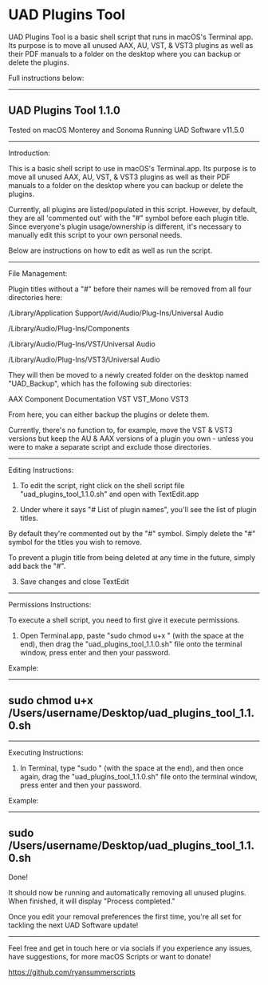 # UAD Plugins Tool
UAD Plugins Tool is a basic shell script that runs in macOS's Terminal app.
Its purpose is to move all unused AAX, AU, VST, & VST3 plugins as well as their PDF manuals to a folder on the desktop where you can backup or delete the plugins.


Full instructions below:


----------------------
UAD Plugins Tool 1.1.0
----------------------

Tested on macOS Monterey and Sonoma
Running UAD Software v11.5.0

------------------------------------------

Introduction:

This is a basic shell script to use in macOS's Terminal.app.
Its purpose is to move all unused AAX, AU, VST, & VST3 plugins as well as their PDF manuals to a folder on the desktop where you can backup or delete the plugins.

Currently, all plugins are listed/populated in this script. However, by default, they are all 'commented out' with the "#" symbol before each plugin title. 
Since everyone's plugin usage/ownership is different, it's necessary to manually edit this script to your own personal needs.

Below are instructions on how to edit as well as run the script.

------------------------------------------

File Management:

Plugin titles without a "#" before their names will be removed from all four directories here:

/Library/Application Support/Avid/Audio/Plug-Ins/Universal Audio

/Library/Audio/Plug-Ins/Components

/Library/Audio/Plug-Ins/VST/Universal Audio

/Library/Audio/Plug-Ins/VST3/Universal Audio


They will then be moved to a newly created folder on the desktop named "UAD_Backup", which has the following sub directories:

AAX
Component
Documentation
VST
VST_Mono
VST3

From here, you can either backup the plugins or delete them.

Currently, there's no function to, for example, move the VST & VST3 versions but keep the AU & AAX versions of a plugin you own - unless you were to make a separate script and exclude those directories.

------------------------------------------

Editing Instructions:

1. To edit the script, right click on the shell script file "uad_plugins_tool_1.1.0.sh" and open with TextEdit.app

2. Under where it says "# List of plugin names", you'll see the list of plugin titles. 

By default they're commented out by the "#" symbol. Simply delete the "#" symbol for the titles you wish to remove. 

To prevent a plugin title from being deleted at any time in the future, simply add back the "#".

3. Save changes and close TextEdit

------------------------------------------

Permissions Instructions:


To execute a shell script, you need to first give it execute permissions.

1. Open Terminal.app, paste "sudo chmod u+x " (with the space at the end), then drag the "uad_plugins_tool_1.1.0.sh" file onto the terminal window, press enter and then your password.


Example:

----------------------------------------------------------------
sudo chmod u+x /Users/username/Desktop/uad_plugins_tool_1.1.0.sh
----------------------------------------------------------------

------------------------------------------

Executing Instructions:


1. In Terminal, type "sudo " (with the space at the end), and then once again, drag the "uad_plugins_tool_1.1.0.sh" file onto the terminal window, press enter and then your password.

Example:

------------------------------------------------------
sudo /Users/username/Desktop/uad_plugins_tool_1.1.0.sh
------------------------------------------------------

Done! 


It should now be running and automatically removing all unused plugins.
When finished, it will display "Process completed."

Once you edit your removal preferences the first time, you're all set for tackling the next UAD Software update!

------------------------------------------


Feel free and get in touch here or via socials if you experience any issues, have suggestions, for more macOS Scripts or want to donate!

https://github.com/ryansummerscripts
